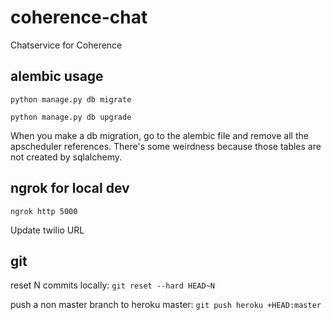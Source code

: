 # coherence-chat
Chatservice for Coherence

## alembic usage
`python manage.py db migrate`

`python manage.py db upgrade`

When you make a db migration, go to the alembic file and remove all the apscheduler references. There's some weirdness because those tables are not created by sqlalchemy.

## ngrok for local dev
`ngrok http 5000`

Update twilio URL

## git
reset N commits locally: `git reset --hard HEAD~N`

push a non master branch to heroku master: `git push heroku +HEAD:master`
